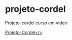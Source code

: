 # projeto-cordel
 Projeto-cordel curso em video

<a href="https://maiconalexandre.github.io/projeto-cordel">Projeto-Cordel</>